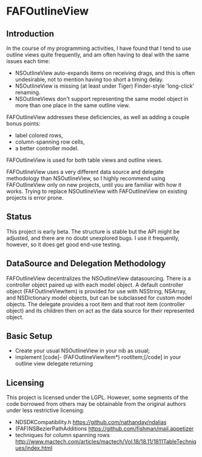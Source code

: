FAFOutlineView
==============


Introduction
------------
In the course of my programming activities, I have found that I tend to use outline views quite frequently, and am often having to deal with the same issues each time:
- NSOutlineView auto-expands items on receiving drags, and this is often undesirable, not to mention having too short a timing delay.
- NSOutlineView is missing (at least under Tiger) Finder-style 'long-click' renaming.
- NSOutlineViews don't support representing the same model object in more than one place in the same outline view.

FAFOutlineView addresses these deficiencies, as well as adding a couple bonus points:
- label colored rows,
- column-spanning row cells,
- a better controller model.

FAFOutlineView is used for both table views and outline views.

FAFOutlineView uses a very different data source and delegate methodology than NSOutlineView, so I highly recommend using FAFOutlineView only on new projects, until you are familiar with how it works. Trying to replace NSOutlineView with FAFOutlineView on existing projects is error prone.


Status
------
This project is early beta.
The structure is stable but the API might be adjusted, and there are no doubt unexplored bugs.
I use it frequently, however, so it does get good end-use testing.


DataSource and Delegation Methodology
---------------------------------------------
FAFOutlineView decentralizes the NSOutlineView datasourcing. There is a controller object paired up with each model object. A default controller object (FAFOutlineViewItem) is provided for use with NSString, NSArray, and NSDictionary model objects, but can be subclassed for custom model objects.
The delegate provides a root item and that root item (controller object) and its children then on act as the data source for their represented object.


Basic Setup
----------------------------------------------
- Create your usual NSOutlineView in your nib as usual;
- implement [code]- (FAFOutlineViewItem*) rootItem;[/code] in your outline view delegate returning 








Licensing
---------
This project is licensed under the LGPL.
However, some segments of the code borrowed from others may be obtainable from the original authors under less restrictive licensing:
- NDSDKCompatibility.h <https://github.com/nathanday/ndalias>
- (FAF)NSBezierPathAdditions <https://github.com/fishman/mail.appetizer>
- techniques for column spanning rows <http://www.mactech.com/articles/mactech/Vol.18/18.11/1811TableTechniques/index.html>
